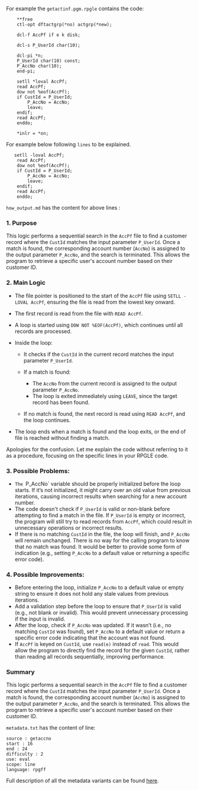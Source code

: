 For example the `getactinf.pgm.rpgle` contains the code:   

```rpgle
    **free
    ctl-opt dftactgrp(*no) actgrp(*new);

    dcl-f AccPf if e k disk;

    dcl-s P_UserId char(10);

    dcl-pi *n;
    P_UserId char(10) const;
    P_AccNo char(10);
    end-pi;

    setll *loval AccPf;
    read AccPf;
    dow not %eof(AccPf);
    if CustId = P_UserId;
        P_AccNo = AccNo;
        leave;
    endif;
    read AccPf;
    enddo;

    *inlr = *on;
``` 

For example below following `lines` to be explained.

```rpgle
   setll -loval AccPf;
    read AccPf;
    dow not %eof(AccPf);
    if CustId = P_UserId;
        P_AccNo = AccNo;
        leave;
    endif;
    read AccPf;
    enddo;
``` 

`how_output.md` has the content for above lines : 

### 1. Purpose

This logic performs a sequential search in the `AccPf` file to find a customer record where the `CustId` matches the input parameter `P_UserId`. Once a match is found, the corresponding account number (`AccNo`) is assigned to the output parameter `P_AccNo`, and the search is terminated. This allows the program to retrieve a specific user's account number based on their customer ID.

### 2. Main Logic
- The file pointer is positioned to the start of the `AccPf` file using `SETLL -LOVAL AccPf`, ensuring the file is read from the lowest key onward.
- The first record is read from the file with `READ AccPf`.
- A loop is started using `DOW NOT %EOF(AccPf)`, which continues until all records are processed.
- Inside the loop:

  - It checks if the `CustId` in the current record matches the input parameter `P_UserId`.
  - If a match is found:

    - The `AccNo` from the current record is assigned to the output parameter `P_AccNo`.
    - The loop is exited immediately using `LEAVE`, since the target record has been found.
  - If no match is found, the next record is read using `READ AccPf`, and the loop continues.
- The loop ends when a match is found and the loop exits, or the end of file is reached without finding a match.

Apologies for the confusion. Let me explain the code without referring to it as a procedure, focusing on the specific lines in your RPGLE code.

### 3. Possible Problems:

- `The `P_AccNo` variable should be properly initialized before the loop starts. If it’s not initialized, it might carry over an old value from previous iterations, causing incorrect results when searching for a new account number.
- The code doesn't check if `P_UserId` is valid or non-blank before attempting to find a match in the file. If `P_UserId` is empty or incorrect, the program will still try to read records from `AccPf`, which could result in unnecessary operations or incorrect results.
- If there is no matching `CustId` in the file, the loop will finish, and `P_AccNo` will remain unchanged. There is no way for the calling program to know that no match was found. It would be better to provide some form of indication (e.g., setting `P_AccNo` to a default value or returning a specific error code).

### 4. Possible Improvements:
-  Before entering the loop, initialize `P_AccNo` to a default value or empty string to ensure it does not hold any stale values from previous iterations.
- Add a validation step before the loop to ensure that `P_UserId` is valid (e.g., not blank or invalid). This would prevent unnecessary processing if the input is invalid.
- After the loop, check if `P_AccNo` was updated. If it wasn’t (i.e., no matching `CustId` was found), set `P_AccNo` to a default value or return a specific error code indicating that the account was not found.
-  If `AccPf` is keyed on `CustId`, use `read(e)` instead of `read`. This would allow the program to directly find the record for the given `CustId`, rather than reading all records sequentially, improving performance.


### Summary

This logic performs a sequential search in the `AccPf` file to find a customer record where the `CustId` matches the input parameter `P_UserId`. Once a match is found, the corresponding account number (`AccNo`) is assigned to the output parameter `P_AccNo`, and the search is terminated. This allows the program to retrieve a specific user's account number based on their customer ID.


`metadata.txt` has the content of line:

```text
source : getaccno
start : 16
end : 24
difficulty : 2
use: eval
scope: line
language: rpgff
```

Full description of all the metadata variants can be found [here](/pages/metadata.md).